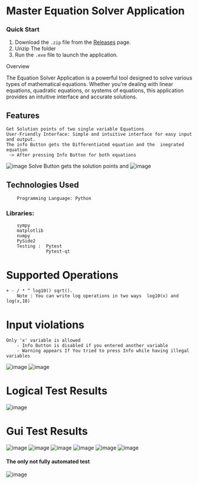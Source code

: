# Master Equation Solver Application

### Quick Start

1. Download the `.zip` file from the [Releases](https://github.com/seifalrahman/MasterMicro_Python_Task/releases) page.
2. Unzip The folder
3. Run the `.exe` file to launch the application.


Overview

The Equation Solver Application is a powerful tool designed to solve various types of mathematical equations. Whether you're dealing with linear equations, quadratic equations, or systems of equations, this application provides an intuitive interface and accurate solutions.
## Features

    Get Solution points of two single variable Equations
    User-Friendly Interface: Simple and intuitive interface for easy input and output.
    The info Button gets the Differentiated equation and the  inegrated equation 
     -> After pressing Info Button for both equations
![image](https://github.com/user-attachments/assets/919d7b89-0bde-4d14-8b17-93816b851c67)
    Solve Button gets the solution points and
![image](https://github.com/user-attachments/assets/fd5db199-18ba-4ae4-b603-37007c951005)

## Technologies Used

        Programming Language: Python

  ### Libraries:
        sympy
        matplotlib 
        numpy 
        PySide2
        Testing :  Pytest 
                   Pytest-qt
# Supported Operations 
    + - / * ^ log10() sqrt().
        Note : You can write log operations in two ways  log10(x) and log(x,10)

# Input violations 
    Only 'x' variable is allowed 
        - Info Button is disabled if you entered another variable 
        - Warning appears If You tried to press Info while having illegal variables 
        
![image](https://github.com/user-attachments/assets/79fe2c96-a667-48d6-9748-4b4cd516f1b7)
![image](https://github.com/user-attachments/assets/7676a71b-008b-4b0f-8055-f603f83ea49d)



# Logical Test Results 

![image](https://github.com/user-attachments/assets/9bc00fde-56e2-4c45-96b1-985e367477cc)


# Gui Test Results
![image](https://github.com/user-attachments/assets/d1e97564-3041-4e06-9931-1719159402ab)
![image](https://github.com/user-attachments/assets/79918106-dd77-482e-9d75-6e5f50fdf691)
![image](https://github.com/user-attachments/assets/7469b242-1425-4238-a6ae-7a2717210aa3)
![image](https://github.com/user-attachments/assets/73262cbf-913a-439c-8ee2-7a2d9cf8f615)
![image](https://github.com/user-attachments/assets/303628f3-1159-47ff-9c35-bcdc58ade972)
![image](https://github.com/user-attachments/assets/84e4bd65-ea7c-4286-b98c-88cc107d06d3)
#### The only not fully automated test

![image](https://github.com/user-attachments/assets/3c80bf21-fd1b-4dc2-b63b-0ca0ab5410c5)

